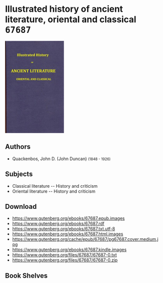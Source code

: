 # Illustrated history of ancient literature, oriental and classical <kbd>67687</kbd>

![](./cover.medium.jpg "")

## Authors


 - Quackenbos, John D. (John Duncan) <small>(1848 - 1926)</small>

## Subjects


 - Classical literature -- History and criticism
 - Oriental literature -- History and criticism

## Download


 - https://www.gutenberg.org/ebooks/67687.epub.images
 - https://www.gutenberg.org/ebooks/67687.rdf
 - https://www.gutenberg.org/ebooks/67687.txt.utf-8
 - https://www.gutenberg.org/ebooks/67687.html.images
 - https://www.gutenberg.org/cache/epub/67687/pg67687.cover.medium.jpg
 - https://www.gutenberg.org/ebooks/67687.kindle.images
 - https://www.gutenberg.org/files/67687/67687-0.txt
 - https://www.gutenberg.org/files/67687/67687-0.zip

## Book Shelves



